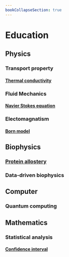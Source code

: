 ```yaml
---
bookCollapseSection: true
---
```


# Education

## Physics
###  Transport property
#### [Thermal conductivity](thermal_conductivity)
###  Fluid Mechanics
#### [Navier Stokes equation](navier_stokes_equation)
### Electomagnatism
#### [Born model](born_model)

## Biophysics
### [Protein allostery](protein_allostery)
###  Data-driven biophysics

## Computer
###  Quantum computing

## Mathematics
### Statistical analysis
#### [Confidence interval](confidence_interval)
